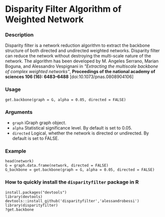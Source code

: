 # Disparity Filter Algorithm of Weighted Network

### Description
Disparity filter is a network reduction algorithm to extract the backbone structure of both directed and undirected weighted networks. Disparity filter can reduce the network without destroying the multi-scale nature of the network. The algorithm has been developed by M. Angeles Serrano, Marian Boguna, and Alessandro Vespignani in *"Extracting the multiscale backbone of complex weighted networks"*, **Proceedings of the national academy of sciences 106 (16): 6483–6488** [doi:10.1073/pnas.0808904106]


### Usage
```
get.backbone(graph = G, alpha = 0.05, directed = FALSE)
```

### Arguments
* `graph`	iGraph graph object.
* `alpha`	Statistical significance level. By default is set to 0.05.
* `directed`	Logical, whether the network is directed or undirected. By default is set to FALSE.

### Example
```
head(network)
G = graph.data.frame(network, directed = FALSE)
G_backbone = get.backbone(graph = G, alpha = 0.05, directed = FALSE)
```

### How to quickly install the `disparityfilter` package in R
```
install.packages("devtools")
library(devtools)
devtools::install_github('disparityfilter','alessandrobessi')
library(disparityfilter)
?get.backbone
```
